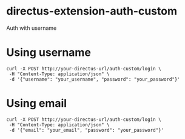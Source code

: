 # directus-extension-auth-custom

Auth with username

# Using username

```
curl -X POST http://your-directus-url/auth-custom/login \
 -H "Content-Type: application/json" \
 -d '{"username": "your_username", "password": "your_password"}'
```

# Using email

```
curl -X POST http://your-directus-url/auth-custom/login \
 -H "Content-Type: application/json" \
 -d '{"email": "your_email", "password": "your_password"}'
```
